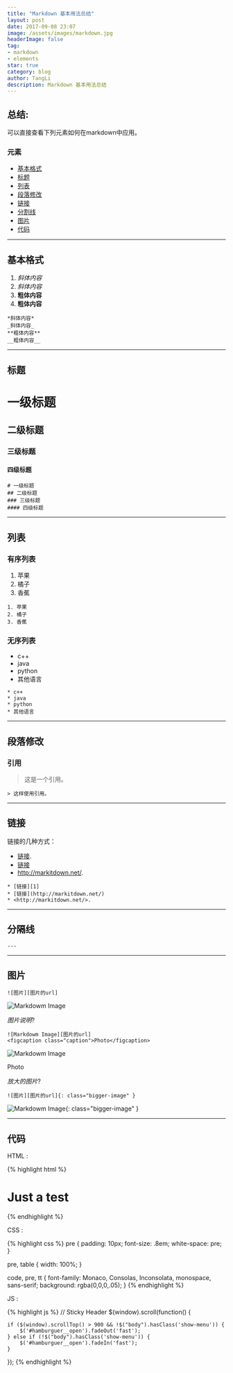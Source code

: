 ```yaml
---
title: "Markdown 基本用法总结"
layout: post
date: 2017-09-08 23:07
image: /assets/images/markdown.jpg
headerImage: false
tag:
- markdown
- elements
star: true
category: blog
author: TangLi
description: Markdown 基本用法总结
---
```


## 总结:

可以直接查看下列元素如何在markdown中应用。

### 元素
- [基本格式](#基本格式)
- [标题](#标题)
- [列表](#标题)
- [段落修改](#段落修改)
- [链接](#连接)
- [分割线](#分割线)
- [图片](#图片)
- [代码](#代码)

---

## 基本格式
1. *斜体内容*
2. _斜体内容_
3. **粗体内容**
4. __粗体内容__

``` row
*斜体内容*
_斜体内容_
**粗体内容**
__粗体内容__
```
---

## 标题

# 一级标题

## 二级标题

### 三级标题

#### 四级标题


``` row
# 一级标题
## 二级标题
### 三级标题
#### 四级标题
```
---

## 列表

### 有序列表

1. 苹果
2. 橘子
3. 香蕉

```row
1. 苹果
2. 橘子
3. 香蕉
```

### 无序列表

* c++
* java
* python
* 其他语言

``` row
* c++
* java
* python
* 其他语言
```

---

## 段落修改

### 引用
> 这是一个引用。

``` row
> 这样使用引用。
```

---

## 链接

链接的几种方式：

* [链接][1].
* [链接](http://markitdown.net/)
* <http://markitdown.net/>.

``` row
* [链接][1]
* [链接](http://markitdown.net/)
* <http://markitdown.net/>.
```

---

## 分隔线

``` row
---
```

---

## 图片

``` row
![图片][图片的url]
```

![Markdowm Image][2]

*图片说明*?

``` row
![Markdowm Image][图片的url]
<figcaption class="caption">Photo</figcaption>
```

![Markdowm Image][2]
<figcaption class="caption">Photo</figcaption>

*放大的图片*?

``` row
![图片][图片的url]{: class="bigger-image" }
```

![Markdowm Image][2]{: class="bigger-image" }

---

## 代码

HTML :

{% highlight html %}
<!DOCTYPE html>
<html lang="en">
<head>
    <meta charset="UTF-8">
    <title>Document</title>
</head>
<body>
    <h1>Just a test</h1>
</body>
</html>
{% endhighlight %}

CSS :

{% highlight css %}
pre {
    padding: 10px;
    font-size: .8em;
    white-space: pre;
}

pre, table {
    width: 100%;
}

code, pre, tt {
    font-family: Monaco, Consolas, Inconsolata, monospace, sans-serif;
    background: rgba(0,0,0,.05);
}
{% endhighlight %}

JS :

{% highlight js %}
// Sticky Header
$(window).scroll(function() {

    if ($(window).scrollTop() > 900 && !$("body").hasClass('show-menu')) {
        $('#hamburguer__open').fadeOut('fast');
    } else if (!$("body").hasClass('show-menu')) {
        $('#hamburguer__open').fadeIn('fast');
    }

});
{% endhighlight %}

[1]: http://www.markitdown.net/
[2]: http://kune.fr/wp-content/uploads/2013/10/ghost-blog.jpg
